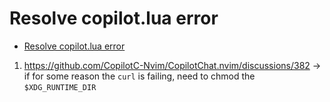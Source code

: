 # Resolve copilot.lua error

<!--toc:start-->

- [Resolve copilot.lua error](#resolve-copilotlua-error)
<!--toc:end-->

1. <https://github.com/CopilotC-Nvim/CopilotChat.nvim/discussions/382> -> if for some reason the `curl` is failing, need to chmod the `$XDG_RUNTIME_DIR`
